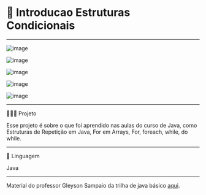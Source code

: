 # 🚀 Introducao Estruturas Condicionais
****************************************************************************************************

![image](https://github.com/chritianegozza/IntroducaoEstruturasCondicionais/assets/72118415/01a6185a-5d63-4718-819d-8b47c88450f2)

![image](https://github.com/chritianegozza/IntroducaoEstruturasCondicionais/assets/72118415/dfc07d67-63be-421c-af05-6d0d628b4718)

![image](https://github.com/chritianegozza/IntroducaoEstruturasCondicionais/assets/72118415/c2aaab83-1863-4f31-ab1a-8976be23a178)

![image](https://github.com/chritianegozza/IntroducaoEstruturasCondicionais/assets/72118415/52736396-03c2-4228-a8a9-6ede4e022e5a)

![image](https://github.com/chritianegozza/IntroducaoEstruturasCondicionais/assets/72118415/90258b7b-d08b-4d47-bfc4-96c69342651c)


*****************************************************************************************************
👩🏻‍💻 Projeto

Esse projeto é sobre o que foi aprendido nas aulas do curso de Java, como Estruturas de Repetição em Java, 
For em Arrays, For, foreach, while, do while.

*******************************************************************************************************
🧩 Linguagem

Java 
******************************************************************************************************

Material do professor Gleyson Sampaio da trilha de java básico [aqui](https://github.com/digitalinnovationone/trilha-java-basico).
